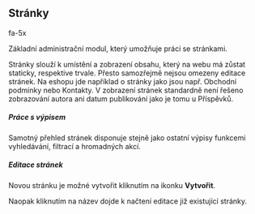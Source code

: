 ## Stránky

<i class="fa fa-camera-retro fa-5x"></i> fa-5x


Základní administrační modul, který umožňuje práci se stránkami. 

Stránky slouží k umístění a zobrazení obsahu, který na webu má zůstat staticky, respektive trvale. Přesto samozřejmě nejsou omezeny editace stránek. Na eshopu jde například o stránky jako jsou např. Obchodní podmínky nebo Kontakty. V zobrazení stránek standardně není řešeno zobrazování autora ani datum publikování jako je tomu u Příspěvků.


##### Práce s výpisem

Samotný přehled stránek disponuje stejně jako ostatní výpisy funkcemi vyhledávání, filtrací a hromadných akcí.


##### Editace stránek

Novou stránku je možné vytvořit kliknutím na ikonku **Vytvořit**. 

Naopak kliknutím na název dojde k načtení editace již existující stránky.